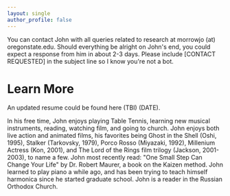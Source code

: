 ```yaml
---
layout: single
author_profile: false
---
```


You can contact John with all queries related to research at morrowjo (at) oregonstate.edu. Should everything be alright on John's end, you could expect a response from him in about 2-3 days. Please include [CONTACT REQUESTED] in the subject line so I know you're not a bot.

# Learn More

An updated resume could be found here (TBI) (DATE).

In his free time, John enjoys playing Table Tennis, learning new musical instruments, reading, watching film, and going to church. John enjoys both live action and animated films, his favorites being Ghost in the Shell (Oshi, 1995), Stalker (Tarkovsky, 1979), Porco Rosso (Miyazaki, 1992), Millenium Actress (Kon, 2001), and The Lord of the Rings film trilogy (Jackson, 2001-2003), to name a few. John most recently read: "One Small Step Can Change Your Life" by Dr. Robert Maurer, a book on the Kaizen method. John learned to play piano a while ago, and has been trying to teach himself harmonica since he started graduate school. John is a reader in the Russian Orthodox Church.
